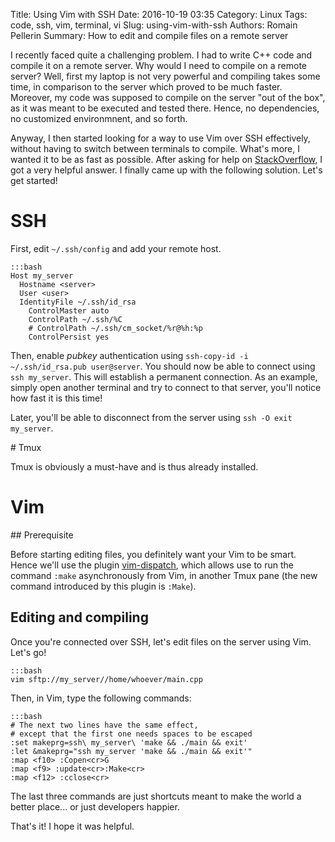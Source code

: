 Title: Using Vim with SSH
Date: 2016-10-19 03:35
Category: Linux
Tags: code, ssh, vim, terminal, vi
Slug: using-vim-with-ssh 
Authors: Romain Pellerin
Summary: How to edit and compile files on a remote server

I recently faced quite a challenging problem. I had to write C++ code and compile it on a remote server. Why would I need to compile on a remote server? Well, first my laptop is not very powerful and compiling takes some time, in comparison to the server which proved to be much faster. Moreover, my code was supposed to compile on the server "out of the box", as it was meant to be executed and tested there. Hence, no dependencies, no customized environmnent, and so forth.

Anyway, I then started looking for a way to use Vim over SSH effectively, without having to switch between terminals to compile. What's more, I wanted it to be as fast as possible. After asking for help on [StackOverflow](http://unix.stackexchange.com/questions/315844/editing-and-compiling-files-on-a-remote-server-with-vim/315846), I got a very helpful answer. I finally came up with the following solution. Let's get started!

# SSH

First, edit `~/.ssh/config` and add your remote host.

    :::bash
    Host my_server
      Hostname <server>
      User <user>
      IdentityFile ~/.ssh/id_rsa
        ControlMaster auto
        ControlPath ~/.ssh/%C
        # ControlPath ~/.ssh/cm_socket/%r@%h:%p
        ControlPersist yes

Then, enable *pubkey* authentication using `ssh-copy-id -i ~/.ssh/id_rsa.pub user@server`. You should now be able to connect using `ssh my_server`. This will establish a permanent connection. As an example, simply open another terminal and try to connect to that server, you'll notice how fast it is this time!

Later, you'll be able to disconnect from the server using `ssh -O exit my_server`.

# Tmux

Tmux is obviously a must-have and is thus already installed.

# Vim

## Prerequisite

Before starting editing files, you definitely want your Vim to be smart. Hence we'll use the plugin [vim-dispatch](https://github.com/tpope/vim-dispatch), which allows use to run the command `:make` asynchronously from Vim, in another Tmux pane (the new command introduced by this plugin is `:Make`).

## Editing and compiling

Once you're connected over SSH, let's edit files on the server using Vim. Let's go!

    :::bash
    vim sftp://my_server//home/whoever/main.cpp

Then, in Vim, type the following commands:

    :::bash
    # The next two lines have the same effect,
    # except that the first one needs spaces to be escaped
    :set makeprg=ssh\ my_server\ 'make && ./main && exit'
    :let &makeprg="ssh my_server 'make && ./main && exit'"
    :map <f10> :Copen<cr>G
    :map <f9> :update<cr>:Make<cr>
    :map <f12> :cclose<cr>

The last three commands are just shortcuts meant to make the world a better place... or just developers happier.

That's it! I hope it was helpful.
